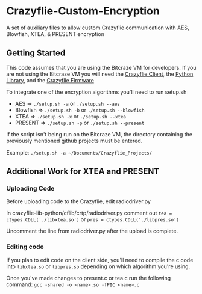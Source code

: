 # Crazyflie-Custom-Encryption
A set of auxiliary files to allow custom Crazyflie communication with AES, Blowfish, XTEA, &amp; PRESENT encryption 

## Getting Started
This code assumes that you are using the Bitcraze VM for developers. If you are not using the Bitcraze VM you will need the [Crazyflie Client](https://github.com/bitcraze/crazyflie-clients-python), the [Python Library](https://github.com/bitcraze/crazyflie-lib-python), and the [Crazyflie Firmware](https://github.com/bitcraze/crazyflie-firmware)

To integrate one of the encryption algorithms you'll need to run setup.sh

- AES => `./setup.sh -a` or `./setup.sh --aes`
- Blowfish => `./setup.sh -b` or `./setup.sh --blowfish`
- XTEA => `./setup.sh -x` or `./setup.sh --xtea`
- PRESENT => `./setup.sh -p` or `./setup.sh --present` 

If the script isn't being run on the Bitcraze VM, the directory containing the previously mentioned github projects must be entered.

Example: `./setup.sh -a ~/Documents/Crazyflie_Projects/`

## Additional Work for XTEA and PRESENT
### Uploading Code
Before uploading code to the Crazyflie, edit radiodriver.py

In crazyflie-lib-python/cflib/crtp/radiodriver.py comment out `tea = ctypes.CDLL('./libxtea.so')` or `pres = ctypes.CDLL('./libpres.so')`

Uncomment the line from radiodriver.py after the upload is complete.
### Editing code 
If you plan to edit code on the client side, you'll need to compile the c code into `libxtea.so` or `libpres.so` depending on which algorithm you're using.

Once you've made changes to present.c or tea.c run the following command: 
`gcc -shared -o <name>.so -fPIC <name>.c`
